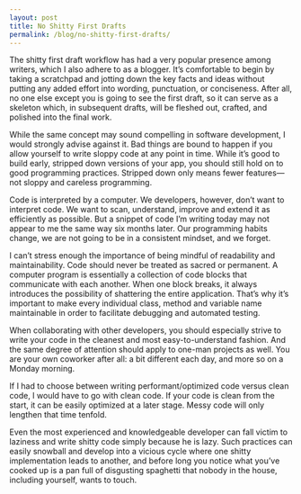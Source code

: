 ```yaml
---
layout: post
title: No Shitty First Drafts
permalink: /blog/no-shitty-first-drafts/
---
```


The shitty first draft workflow has had a very popular presence among writers, which I also adhere to as a blogger. It’s comfortable to begin by taking a scratchpad and jotting down the key facts and ideas without putting any added effort into wording, punctuation, or conciseness. After all, no one else except you is going to see the first draft, so it can serve as a skeleton which, in subsequent drafts, will be fleshed out, crafted, and polished into the final work.

While the same concept may sound compelling in software development, I would strongly advise against it. Bad things are bound to happen if you allow yourself to write sloppy code at any point in time. While it’s good to build early, stripped down versions of your app, you should still hold on to good programming practices. Stripped down only means fewer features—not sloppy and careless programming.

Code is interpreted by a computer. We developers, however, don’t want to interpret code. We want to scan, understand, improve and extend it as efficiently as possible. But a snippet of code I’m writing today may not appear to me the same way six months later. Our programming habits change, we are not going to be in a consistent mindset, and we forget.

I can’t stress enough the importance of being mindful of readability and maintainability. Code should never be treated as sacred or permanent. A computer program is essentially a collection of code blocks that communicate with each another. When one block breaks, it always introduces the possibility of shattering the entire application. That’s why it’s important to make every individual class, method and variable name maintainable in order to facilitate debugging and automated testing.

When collaborating with other developers, you should especially strive to write your code in the cleanest and most easy-to-understand fashion. And the same degree of attention should apply to one-man projects as well. You are your own coworker after all: a bit different each day, and more so on a Monday morning.

If I had to choose between writing performant/optimized code versus clean code, I would have to go with clean code. If your code is clean from the start, it can be easily optimized at a later stage. Messy code will only lengthen that time tenfold.

Even the most experienced and knowledgeable developer can fall victim to laziness and write shitty code simply because he is lazy. Such practices can easily snowball and develop into a vicious cycle where one shitty implementation leads to another, and before long you notice what you’ve cooked up is a pan full of disgusting spaghetti that nobody in the house, including yourself, wants to touch.
